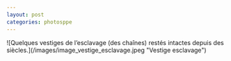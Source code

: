 ```yaml
---
layout: post
categories: photosppe
---
```


<div class="figure" markdown="1">
![Quelques vestiges de l’esclavage (des chaînes) restés intactes depuis des siècles.](/images/image_vestige_esclavage.jpeg "Vestige esclavage")
</div>